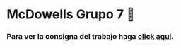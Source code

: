 # McDowells Grupo 7 🍔

### Para ver la consigna del trabajo haga [click aqui](https://drive.google.com/file/d/1HDCc_g1YN8g1rU67YWMN-Qq99R9XKzK1/view?usp=sharing).
